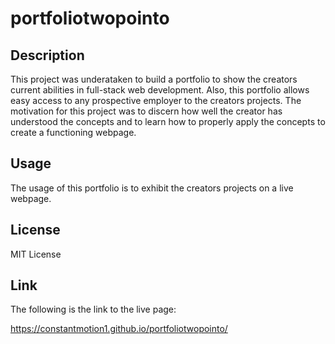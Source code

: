 # portfoliotwopointo

## Description

This project was underataken to build a portfolio to show the creators current abilities in full-stack web development. Also, this portfolio allows easy access to any prospective employer to the creators projects. The motivation for this project was to discern how well the creator has understood the concepts and to learn how to properly apply the concepts to create a functioning webpage.


## Usage

The usage of this portfolio is to exhibit the creators projects on a live webpage.


## License

MIT License

## Link

The following is the link to the live page:

https://constantmotion1.github.io/portfoliotwopointo/
